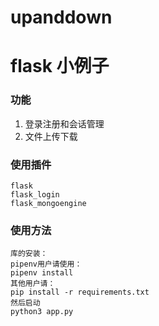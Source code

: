 # upanddown

# flask 小例子

### 功能

1. 登录注册和会话管理
2. 文件上传下载

### 使用插件

```
flask
flask_login
flask_mongoengine
```

### 使用方法

```
库的安装：
pipenv用户请使用：
pipenv install
其他用户请：
pip install -r requirements.txt
然后启动
python3 app.py
```
